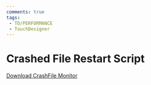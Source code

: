```yaml
---
comments: true
tags:
 - TD/PERFORMANCE
 - TouchDesigner
---
```


# Crashed File Restart Script

[Download CrashFile Monitor](../files/TD_CrashFileMonitor.ps1)